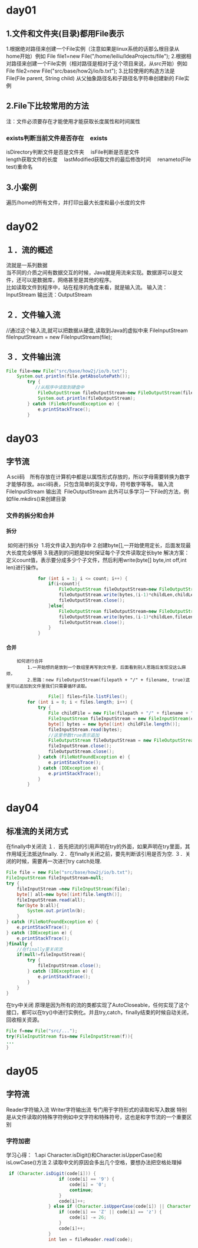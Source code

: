 # day01

## 1.文件和文件夹(目录)都用File表示
​1.根据绝对路径来创建一个File实例（注意如果是linux系统的话那么根目录从home开始）
​    	例如        File file1=new File("/home/leiliu/IdeaProjects/file");
2.根据相对路径来创建一个File实例（相对路径是相对于这个项目来说，从src开始）
​    	例如        File file2=new File("src/base/how2j/io/b.txt");
3.比较使用的构造方法是
​    	File(File parent, String child)
​		从父抽象路径名和子路径名字符串创建新的 File实例

## 2.File下比较常用的方法
​注：文件必须要存在才能使用才能获取长度属性和时间属性
### exists判断当前文件是否存在　exists
isDirectory判断文件是否是文件夹　
​isFile判断是否是文件	
length获取文件的长度　
lastModified获取文件的最后修改时间　
renameto(File test)重命名　
## 3.小案例
遍历/home的所有文件，并打印出最大长度和最小长度的文件
​    
# day02

## １．流的概述
流就是一系列数据  
当不同的介质之间有数据交互的时候，Java就是用流来实现。数据源可以是文件，还可以是数据库，网络甚至是其他的程序。  
比如读取文件到程序中，站在程序的角度来看，就是输入流。
输入流：InputStream
​输出流：OutputStream

## ２．文件输入流
​//通过这个输入流,就可以把数据从硬盘,读取到Java的虚拟中来
FileInputStream fileInputStream = new FileInputStream(file);
## ３．文件输出流
```java
File file=new File("src/base/how2j/io/b.txt");
​    System.out.println(file.getAbsolutePath());
​        try {
​        	//从程序中读取到硬盘中
​            FileOutputStream fileOutputStream=new FileOutputStream(file);
​            System.out.println(fileOutputStream);
​        } catch (FileNotFoundException e) {
​            e.printStackTrace();
​        }
```
# day03

## 字节流
​Ａscii码　所有存放在计算机中都是以属性形式存放的，所以字母需要转换为数字才能够存放。ascii码表，只包含简单的英文字母，符号数字等等。
输入流
​    	FileInputStream
输出流
​    	FileOutputStream
​ 此外可以多学习一下File的方法，例如file.mkdirs()来创建目录

### 文件的拆分和合并 
#### 拆分
​    	如何进行拆分
​        	1.将文件读入到内存中
​            2.创建byte[],一开始使用定长，后面发现最大长度完全够用
​            3.我遇到的问题是如何保证每个子文件读取定长byte
​            解决方案：定义count值，表示要分成多少个子文件，然后利用write(byte[] byte,int off,int len)进行操作。

```java
            for (int i = 1; i <= count; i++) {
                if(i<count){
                    FileOutputStream fileOutputStream=new FileOutputStream("src/base/how2j/io/xyz/"+filename+"-"+(i-1));
                    fileOutputStream.write(bytes,(i-1)*childLen,childLen);
                    fileOutputStream.close();
                }else{
                    FileOutputStream fileOutputStream=new FileOutputStream("src/base/how2j/io/xyz/"+filename+"-"+(i-1));
                    fileOutputStream.write(bytes,(i-1)*childLen,fileLen-(i-1)*childLen);
                    fileOutputStream.close();
                }
            }
```

#### 合并
    	如何进行合并
        	1.一开始想的是放到一个数组里再写到文件里，后面看到别人思路后发现没这么麻烦，
            2.思路：new FileOutputStream(filepath + "/" + filename, true)这里可以追加到文件里我们只需要循环读取。

```java
            	File[] files=file.listFiles();
        for (int i = 0; i < files.length; i++) {
            try {
                File childFile = new File(filepath + "/" + filename + "-" + i);
                FileInputStream fileInputStream = new FileInputStream(childFile);
                byte[] bytes = new byte[(int) childFile.length()];
                fileInputStream.read(bytes);
                //这里参数true表示追加
                FileOutputStream fileOutputStream = new FileOutputStream(filepath + "/" + filename, true);
                fileInputStream.close();
                fileOutputStream.close();
            } catch (FileNotFoundException e) {
                e.printStackTrace();
            } catch (IOException e) {
                e.printStackTrace();
            }
        }
```

# day04

## 标准流的关闭方式
在finally中关闭流
１．首先把流的引用声明在try的外面，如果声明在try里面，其作用域无法抵达finally.
２．在finally关闭之前，要先判断该引用是否为空.
３．关闭的时候，需要再一次进行try catch处理.

```java
File file = new File("src/base/how2j/io/b.txt");
FileInputStream fileInputStream=null;
try {
    fileInputStream =new FileInputStream(file);
    byte[] all=new byte[(int)file.length()];
    fileInputStream.read(all);
    for(byte b:all){
        System.out.println(b);
    }
} catch (FileNotFoundException e) {
    e.printStackTrace();
} catch (IOException e) {
    e.printStackTrace();
}finally {
    //在finally里关闭流
    if(null!=fileInputStream){
        try {
            fileInputStream.close();
        } catch (IOException e) {
            e.printStackTrace();
        }
    }
}
```
在try中关闭
	原理是因为所有的流的类都实现了AutoCloseable，任何实现了这个接口，都可以在try()中进行实例化。并且try,catch，finally结束的时候自动关闭，回收相关资源。

```java
File f=new File("src/...");
try(FileInputStream fis=new FileInputStream(f)){
...
}
```

# day05

## 字符流
Reader字符输入流
Writer字符输出流
专门用于字符形式的读取和写入数据
特别是从文件读取的特殊字符例如中文字符和特殊符号，这也是和字节流的一个重要区别
### 字符加密
学习心得：
​    	1.api Character.isDigit()和Character.isUpperCase()和isLowCase()方法
​    	2.读取中文的原因会多出几个空格，要想办法把空格处理掉
```java
 if (Character.isDigit(code[i])) {
​                    if (code[i] == '9') {
​                        code[i] = '0';
​                        continue;
​                    }
​                    code[i]++;
​                } else if (Character.isUpperCase(code[i]) || Character.isLowerCase(code[i])) {
​                    if (code[i] == 'Z' || code[i] == 'z') {
​                        code[i] -= 26;
​                    }
​                    code[i]++;
​                }
​                int len = fileReader.read(code);
```


